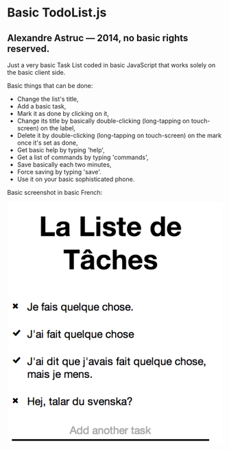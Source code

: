 Basic TodoList.js
=================

Alexandre Astruc — 2014, no basic rights reserved.
--------------------------------------------------

Just a very basic Task List coded in basic JavaScript that works solely on the basic client side.

Basic things that can be done:

- Change the list's title,
- Add a basic task,
- Mark it as done by clicking on it,
- Change its title by basically double-clicking (long-tapping on touch-screen) on the label,
- Delete it by double-clicking (long-tapping on touch-screen) on the mark once it's set as done,
- Get basic help by typing 'help',
- Get a list of commands by typing 'commands',
- Save basically each two minutes,
- Force saving by typing 'save'.
- Use it on your basic sophisticated phone.

Basic screenshot in basic French:

![La capture d'écran basique](screenshot.png)
